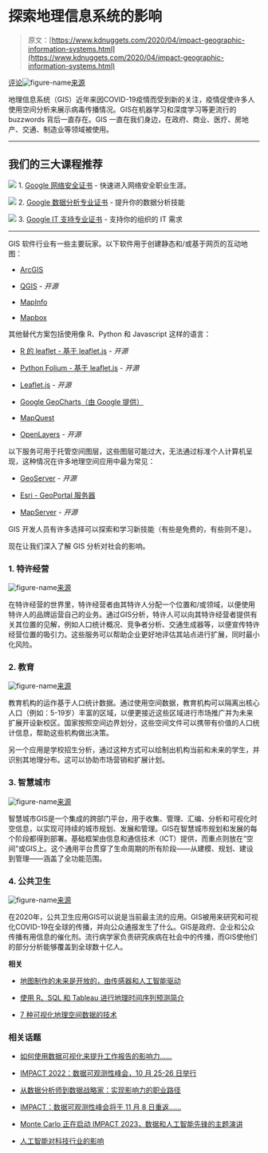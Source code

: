 # 探索地理信息系统的影响

> 原文：[https://www.kdnuggets.com/2020/04/impact-geographic-information-systems.html](https://www.kdnuggets.com/2020/04/impact-geographic-information-systems.html)

[评论](#comments)![figure-name](../Images/9429cd9f28aad2f47656fc9192fe318c.png)[来源](https://www.pcworld.com/article/2367662/watch-the-web-get-hacked-in-real-time-on-this-mesmerizing-map.html)

地理信息系统（GIS）近年来因COVID-19疫情而受到新的关注，疫情促使许多人使用空间分析来展示病毒传播情况。GIS在机器学习和深度学习等更流行的 buzzwords 背后一直存在。GIS 一直在我们身边，在政府、商业、医疗、房地产、交通、制造业等领域被使用。

* * *

## 我们的三大课程推荐

![](../Images/0244c01ba9267c002ef39d4907e0b8fb.png) 1\. [Google 网络安全证书](https://www.kdnuggets.com/google-cybersecurity) - 快速进入网络安全职业生涯。

![](../Images/e225c49c3c91745821c8c0368bf04711.png) 2\. [Google 数据分析专业证书](https://www.kdnuggets.com/google-data-analytics) - 提升你的数据分析技能

![](../Images/0244c01ba9267c002ef39d4907e0b8fb.png) 3\. [Google IT 支持专业证书](https://www.kdnuggets.com/google-itsupport) - 支持你的组织的 IT 需求

* * *

GIS 软件行业有一些主要玩家。以下软件用于创建静态和/或基于网页的互动地图：

+   [ArcGIS](https://www.esri.com/en-us/home)

+   [QGIS](https://www.qgis.org/en/site/) - *开源*

+   [MapInfo](http://www.pbinsight.com/welcome/mapinfo/)

+   [Mapbox](https://www.mapbox.com/)

其他替代方案包括使用像 R、Python 和 Javascript 这样的语言：

+   [R 的 leaflet - 基于 leaflet.js](https://rstudio.github.io/leaflet/) - *开源*

+   [Python Folium - 基于 leaflet.js](https://python-visualization.github.io/folium/) - *开源*

+   [Leaflet.js](https://leafletjs.com/) - *开源*

+   [Google GeoCharts（由 Google 提供）](https://developers.google.com/chart/interactive/docs/gallery/geochart)

+   [MapQuest](http://developer.mapquest.com/web/products/featured/javascript)

+   [OpenLayers](http://openlayers.org/) - *开源*

以下服务可用于托管空间图层，这些图层可能过大，无法通过标准个人计算机呈现，这种情况在许多地理空间应用中最为常见：

+   [GeoServer](http://geoserver.org/) - *开源*

+   [Esri - GeoPortal 服务器](https://www.esri.com/en-us/arcgis/products/geoportal-server/overview)

+   [MapServer](https://mapserver.org/) - *开源*

GIS 开发人员有许多选择可以探索和学习新技能（有些是免费的，有些则不是）。

现在让我们深入了解 GIS 分析对社会的影响。

### 1\. 特许经营

![figure-name](../Images/020d41e33417381a17507234df152df7.png)[来源](https://www.tech4t.co.uk/franchise-territories/professional-franchise-territory-mapping/)

在特许经营的世界里，特许经营者由其特许人分配一个位置和/或领域，以便使用特许人的品牌运营自己的业务。通过GIS分析，特许人可以向其特许经营者提供有关其位置的见解，例如人口统计概况、竞争者分析、交通生成器等，以便宣传特许经营位置的吸引力。这些服务可以帮助企业更好地评估其站点进行扩展，同时最小化风险。

### 2\. 教育

![figure-name](../Images/d083c7842daa2703798de5719f03c950.png)[来源](https://www.youtube.com/watch?v=AcPJtA41-5Q)

教育机构的运作基于人口统计数据。通过使用空间数据，教育机构可以隔离出核心人口（例如：5-19岁）丰富的区域，以便更接近这些区域进行市场推广并为未来扩展开设新校区。国家按照空间边界划分，这些空间文件可以携带有价值的人口统计信息，帮助这些机构做出决策。

另一个应用是学校招生分析，通过这种方式可以绘制出机构当前和未来的学生，并识别其地理分布。这可以协助市场营销和扩展计划。

### 3\. 智慧城市

![figure-name](../Images/07382b6b1f8f3524c87a83d3326c6009.png)[来源](https://www.gislounge.com/how-gis-supports-the-planning-and-development-of-smart-cities/)

智慧城市GIS是一个集成的跨部门平台，用于收集、管理、汇编、分析和可视化时空信息，以实现可持续的城市规划、发展和管理。GIS在智慧城市规划和发展的每个阶段都得到部署。基础框架由信息和通信技术（ICT）提供，而重点则放在“空间”或GIS上。这个通用平台贯穿了生命周期的所有阶段——从建模、规划、建设到管理——涵盖了全功能范围。

### 4\. 公共卫生

![figure-name](../Images/82f28ee8f4fec5e5811eb47f86fc155b.png)[来源](https://covid19.who.int/)

在2020年，公共卫生应用GIS可以说是当前最主流的应用。GIS被用来研究和可视化COVID-19在全球的传播，并向公众通报发生了什么。GIS是政府、企业和公众传播有用信息的催化剂。流行病学家负责研究疾病在社会中的传播，而GIS使他们的部分分析能够覆盖到全球数十亿人。

**相关**

+   [地图制作的未来是开放的，由传感器和人工智能驱动](/2018/07/future-map-making-open-sensors-ai.html)

+   [使用 R、SQL 和 Tableau 进行地理时间序列预测简介](/2020/02/introduction-geographical-time-series-crime-r-sql-tableau.html)

+   [7 种可视化地理空间数据的技术](/2017/10/7-techniques-visualize-geospatial-data.html)

### 相关话题

+   [如何使用数据可视化来提升工作报告的影响力……](https://www.kdnuggets.com/2022/08/data-visualization-add-impact-work-reports-presentations.html)

+   [IMPACT 2022：数据可观测性峰会，10 月 25-26 日举行](https://www.kdnuggets.com/2022/09/monte-carlo-impact-2022-data-observability-summit.html)

+   [从数据分析师到数据战略家：实现影响力的职业路径](https://www.kdnuggets.com/2023/05/data-analyst-data-strategist-career-path-making-impact.html)

+   [IMPACT：数据可观测性峰会将于 11 月 8 日重返……](https://www.kdnuggets.com/2023/10/monte-carlo-impact-the-data-observability-summit-is-back)

+   [Monte Carlo 正在启动 IMPACT 2023，数据和人工智能先锋的主题演讲](https://www.kdnuggets.com/2023/11/monte-carlo-is-kicking-off-impact-2023-keynotes-from-data-ai-pioneers)

+   [人工智能对科技行业的影响](https://www.kdnuggets.com/the-impact-of-ai-on-the-tech-industry)
